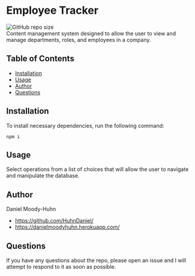 # Employee Tracker
![GitHub repo size](https://img.shields.io/github/repo-size/HuhnDaniel/employee-tracker)  
Content management system designed to allow the user to view and manage departments, roles, and employees in a company.
## Table of Contents
- [Installation](#installation)
- [Usage](#usage)
- [Author](#author)
- [Questions](#questions)
## Installation
To install necessary dependencies, run the following command:
```
npm i
```
## Usage
Select operations from a list of choices that will allow the user to navigate and manipulate the database.
## Author
Daniel Moody-Huhn
- https://github.com/HuhnDaniel/
- https://danielmoodyhuhn.herokuapp.com/
## Questions
If you have any questions about the repo, please open an issue and I will attempt to respond to it as soon as possible.
